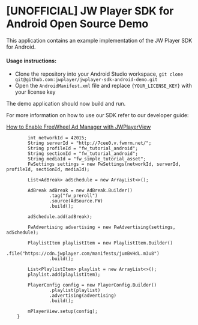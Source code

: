 # [UNOFFICIAL] JW Player SDK for Android Open Source Demo

This application contains an example implementation of the JW Player SDK for Android.

#### Usage instructions:

-	Clone the repository into your Android Studio workspace, `git clone git@github.com:jwplayer/jwplayer-sdk-android-demo.git`
-	Open the `AndroidManifest.xml` file and replace `{YOUR_LICENSE_KEY}` with your license key

The demo application should now build and run. 

For more information on how to use our SDK refer to our developer guide:

[How to Enable FreeWheel Ad Manager with JWPlayerView](https://developer.jwplayer.com/jwplayer/docs/android-enable-freewheel-ad-manager#section-add-a-pre-roll-ad-to-a-playlist)

```    private void setupFreeWheel(){
        int networkId = 42015;
        String serverId = "http://7cee0.v.fwmrm.net/";
        String profileId = "fw_tutorial_android";
        String sectionId = "fw_tutorial_android";
        String mediaId = "fw_simple_tutorial_asset";
        FwSettings settings = new FwSettings(networkId, serverId, profileId, sectionId, mediaId);

        List<AdBreak> adSchedule = new ArrayList<>();

        AdBreak adBreak = new AdBreak.Builder()
                .tag("fw_preroll")
                .source(AdSource.FW)
                .build();

        adSchedule.add(adBreak);

        FwAdvertising advertising = new FwAdvertising(settings, adSchedule);

        PlaylistItem playlistItem = new PlaylistItem.Builder()
                .file("https://cdn.jwplayer.com/manifests/jumBvHdL.m3u8")
                .build();

        List<PlaylistItem> playlist = new ArrayList<>();
        playlist.add(playlistItem);

        PlayerConfig config = new PlayerConfig.Builder()
                .playlist(playlist)
                .advertising(advertising)
                .build();

        mPlayerView.setup(config);
    }
    
